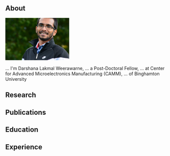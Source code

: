 ## About

<img class="profile-picture" src="sherlock.jpg" width="200">

... I'm Darshana Lakmal Weerawarne, 
... a Post-Doctoral Fellow,
... at Center for Advanced Microelectronics Manufacturing (CAMM), 
... of Binghamton University

## Research

## Publications

## Education 

## Experience 
